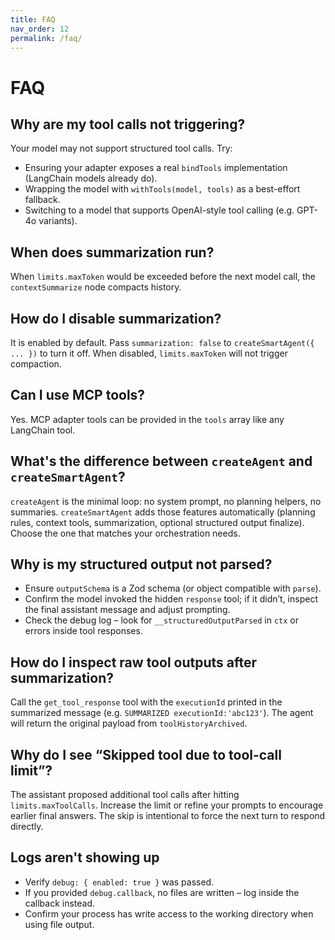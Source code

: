 ```yaml
---
title: FAQ
nav_order: 12
permalink: /faq/
---
```


# FAQ

## Why are my tool calls not triggering?
Your model may not support structured tool calls. Try:

- Ensuring your adapter exposes a real `bindTools` implementation (LangChain models already do).
- Wrapping the model with `withTools(model, tools)` as a best-effort fallback.
- Switching to a model that supports OpenAI-style tool calling (e.g. GPT-4o variants).

## When does summarization run?
When `limits.maxToken` would be exceeded before the next model call, the `contextSummarize` node compacts history.

## How do I disable summarization?
It is enabled by default. Pass `summarization: false` to `createSmartAgent({ ... })` to turn it off. When disabled, `limits.maxToken` will not trigger compaction.

## Can I use MCP tools?
Yes. MCP adapter tools can be provided in the `tools` array like any LangChain tool.

## What's the difference between `createAgent` and `createSmartAgent`?
`createAgent` is the minimal loop: no system prompt, no planning helpers, no summaries. `createSmartAgent` adds those features automatically (planning rules, context tools, summarization, optional structured output finalize). Choose the one that matches your orchestration needs.

## Why is my structured output not parsed?
- Ensure `outputSchema` is a Zod schema (or object compatible with `parse`).
- Confirm the model invoked the hidden `response` tool; if it didn’t, inspect the final assistant message and adjust prompting.
- Check the debug log – look for `__structuredOutputParsed` in `ctx` or errors inside tool responses.

## How do I inspect raw tool outputs after summarization?
Call the `get_tool_response` tool with the `executionId` printed in the summarized message (e.g. `SUMMARIZED executionId:'abc123'`). The agent will return the original payload from `toolHistoryArchived`.

## Why do I see “Skipped tool due to tool-call limit”? 
The assistant proposed additional tool calls after hitting `limits.maxToolCalls`. Increase the limit or refine your prompts to encourage earlier final answers. The skip is intentional to force the next turn to respond directly.

## Logs aren't showing up
- Verify `debug: { enabled: true }` was passed.
- If you provided `debug.callback`, no files are written – log inside the callback instead.
- Confirm your process has write access to the working directory when using file output.
